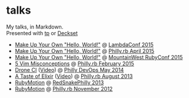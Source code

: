 # talks

My talks, in Markdown.  
Presented with [tp](http://github.com/justincampbell/tp) or [Deckset](http://www.decksetapp.com)

* [Make Up Your Own "Hello, World!"](https://github.com/justincampbell/talks/blob/master/make-up-your-own-hello-world.md) @ [LambdaConf 2015](http://www.degoesconsulting.com/lambdaconf-2015)
* [Make Up Your Own "Hello, World!"](https://github.com/justincampbell/talks/blob/f90b414/make-up-your-own-hello-world.md) @ [Philly.rb April 2015](http://www.meetup.com/Phillyrb/events/221187308/)
* [Make Up Your Own "Hello, World!"](https://github.com/justincampbell/talks/blob/f90b414/make-up-your-own-hello-world.md) @ [MountainWest RubyConf 2015](http://mtnwestrubyconf.org/2015)
* [5 Vim Misconceptions](https://github.com/justincampbell/talks/blob/master/vim-misconceptions.md) @ [Philly.rb February 2015](http://www.meetup.com/Phillyrb/events/220015413/)
* [Drone CI](https://github.com/justincampbell/talks/blob/master/Drone.md) ([Video](https://vimeo.com/96136521)) @ [Philly DevOps May 2014](http://www.meetup.com/PhillyDevOps/events/181883832/)
* [A Taste of Elixir](https://github.com/justincampbell/talks/blob/master/Elixir.md) ([Video](http://vimeo.com/74250955)) @ [Philly.rb August 2013](http://www.meetup.com/Phillyrb/events/131081902/)
* [RubyMotion](https://github.com/justincampbell/talks/blob/5e68709/RubyMotion.md) @ [RedSnakePhilly 2013](http://redsnakephilly.org/)
* [RubyMotion](https://github.com/justincampbell/talks/blob/8708c8f/RubyMotion.md) @ [Philly.rb November 2012](http://phillyrb.org/events/122)

